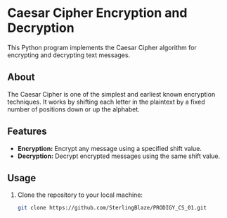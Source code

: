 # Caesar Cipher Encryption and Decryption

This Python program implements the Caesar Cipher algorithm for encrypting and decrypting text messages.

## About

The Caesar Cipher is one of the simplest and earliest known encryption techniques. It works by shifting each letter in the plaintext by a fixed number of positions down or up the alphabet.

## Features

- **Encryption:** Encrypt any message using a specified shift value.
- **Decryption:** Decrypt encrypted messages using the same shift value.

## Usage

1. Clone the repository to your local machine:

   ```bash
   git clone https://github.com/SterlingBlaze/PRODIGY_CS_01.git
   
